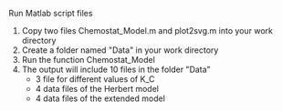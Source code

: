 Run Matlab script files
  1. Copy two files Chemostat_Model.m and plot2svg.m into your work directory
  2. Create a folder named "Data" in your work directory
  2. Run the function Chemostat_Model
  3. The output will include 10 files in the folder "Data"
      + 3 file for different values of K_C
      + 4 data files of the Herbert model
      + 4 data files of the extended model

